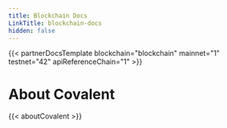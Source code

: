 ```yaml
---
title: Blockchain Docs
LinkTitle: blockchain-docs
hidden: false
---
```


<!--
Instructions:
1. Copy the code below into a new md file for the blockchain partner.
2. Replace "blockchain" with the partner name. This should match the slug used for the network page. For example, if the network page is `/networks/etherem/`, then use the blockchain name: "ethereum" (all lowercase).
3. Pass in the corresponding chainIDs for mainnet and testnet. If either are not supported, use "NA".
4. The `apiReferenceChain` is the chainId to use in all the links to the API reference and the code snippets.

The shortcode for the partner docs template can be found in `/shortcodes/partnerDocsTemplate.html`

To provide the HTML or Markdown files to the partner blockchain, one approach is to do the following:
1. Open the rendered partner-docs page in your browser and open the Sources tabe in the Developer Tools.
2. Copy the HTML code starting from the <h1>Introduction</h1> element to the end of the About Covalent section.
3. Use an online HTML to Markdown coverter (https://www.convertsimple.com/convert-html-to-markdown/) to get the markdown copy
4. Test the markdown in your code editor to check it renders correctly.
-->

{{< partnerDocsTemplate blockchain="blockchain" mainnet="1" testnet="42" apiReferenceChain="1" >}}
&nbsp;
# About Covalent
{{< aboutCovalent >}}

<!-- Old Markdown template -->

<!-- # Introduction

[Covalent](https://www.covalenthq.com/?utm_source=cronos&utm_medium=partner-docs) provides a unified API to bring full transparency and visibility to assets across all blockchains including Cronos's Mainnet Beta.

To get started, sign up for an [**API Key**](https://www.covalenthq.com/platform/?utm_source=cronos&utm_medium=partner-docs). 

|   *JSON support*    | *CSV support* |
| :-----------: | :-----------: |
| ![Developer Mode](https://www.covalenthq.com/static/images/partner-docs/developer_mode.png) | ![Analyst Mode](https://www.covalenthq.com/static/images/partner-docs/analyst_mode.png)|

The Covalent API is RESTful and offers the following out-of-the-box for *Cronos*:

| **Covalent API** |         |
| ----------- | ----------- |
| **Response formats** | JSON and CSV |
| **Real time response** | 2 blocks |
| **Batch response** | 30 minutes |
| **Request volume limit** | None |
| **Request rate limit** | 5 requests per second |
| **Base URL** | https://api.covalenthq.com/v1/|
| **Networks & `chain_id`** | Mainnet Beta - `25` |
| **Supported Endpoints** | **Class A Universal** <br>- [Balances](https://www.covalenthq.com/docs/api/#/0/Get%20token%20balances%20for%20address/USD/25) <br> - [Transactions](https://www.covalenthq.com/docs/api/#/0/Get%20transactions%20for%20address/USD/25) <br> - [Transfers](https://www.covalenthq.com/docs/api/#/0/Get%20ERC20%20token%20transfers%20for%20address/USD/25) <br> - [Token Holders](https://www.covalenthq.com/docs/api/#/0/Get%20token%20holders%20as%20of%20any%20block%20height/USD/25) <br> - [Log Events (Contract Address)](https://www.covalenthq.com/docs/api/#/0/Get%20log%20events%20by%20contract%20address/USD/25) <br> - [Log Events (Topic Hash)](https://www.covalenthq.com/docs/api/#/0/Get%20log%20events%20by%20topic%20hash(es)/USD/25)

Try the supported endpoints directly in your browser from our [API Reference](https://covalenthq.com/docs/api/?utm_source=cronos&utm_medium=partner-docs) or use the following code examples. **The JSON response format is the same for all endpoints:**
```
❴ 
    "data": ..., 
    "error": false,
    "error_message": null,
    "error_code": null
❵
```

### Curl
```
curl -X GET "https://api.covalenthq.com/v1/{chain_id}/address/{address}/balances_v2/?key={YOUR API KEY}" -H "Accept: application/json"
```

### JavaScript
```
const APIKEY = 'YOUR API KEY';
const baseURL = 'https://api.covalenthq.com/v1'
const cronosChainId = '25'
const demoAddress = '0xFEC4f9D5B322Aa834056E85946A32c35A3f5aDD8'

async function getWalletBalance(chainId, address) {
    const url = new URL(`${baseURL}/${chainId}/address/${address}/balances_v2/?key=${APIKEY}`);
    const response = await fetch(url);
    const result = await response.json();
    const data = result.data;
    console.log(data)
    return data;
}

// Example address request
getWalletBalance(cronosChainId, demoAddress);
```

### Python
```
import requests

API_KEY = 'YOUR API KEY'
base_url = 'https://api.covalenthq.com/v1'
cronos_chain_id = '25'
demo_address = '0xFEC4f9D5B322Aa834056E85946A32c35A3f5aDD8'

def get_wallet_balance(chain_id, address):
    endpoint = f'/{chain_id}/address/{address}/balances_v2/?key={API_KEY}'
    url = base_url + endpoint
    result = requests.get(url).json()
    data = result["data"]
    print(data)
    return(data)


# Example address request
get_wallet_balance(cronos_chain_id, demo_address)
```

&nbsp;
# Use Cases
{{< usecases >}}

&nbsp;
# Resources
Here are some additional resources to help you get started with the Covalent API:
- [Cronos Network Details](https://www.covalenthq.com/docs/networks/cronos/?utm_source=cronos&utm_medium=partner-docs)
- [Covalent API Reference](https://covalenthq.com/docs/api/?utm_source=cronos&utm_medium=partner-docs)
- [Project Showcase](https://www.covalenthq.com/docs/project-showcase/?utm_source=cronos&utm_medium=partner-docs)
- [API FAQs](https://www.covalenthq.com/docs/developer/faq/?utm_source=cronos&utm_medium=partner-docs)
- [Discord Support](https://www.covalenthq.com/discord/?utm_source=cronos&utm_medium=partner-docs)

&nbsp;
# About Covalent
{{< aboutCovalent >}} -->

